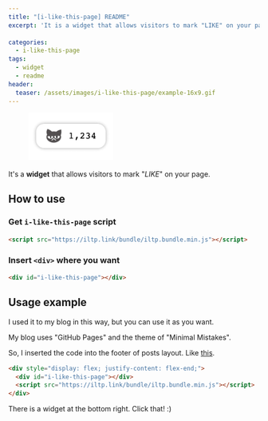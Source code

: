 ```yaml
---
title: "[i-like-this-page] README"
excerpt: 'It is a widget that allows visitors to mark "LIKE" on your page.'

categories:
  - i-like-this-page
tags:
  - widget
  - readme
header:
  teaser: /assets/images/i-like-this-page/example-16x9.gif
---
```


<figure style="justify-content:center;flex:1;margin-top:1em;margin-bottom:1em">
  <img src="/assets/images/i-like-this-page/example-16x9.gif" alt="i-like-this-page example" style="margin-bottom:.25em;border-radius:0;width:40%">
</figure>

It's a **widget** that allows visitors to mark "_LIKE_" on your page.

## How to use

### Get `i-like-this-page` script

```html
<script src="https://iltp.link/bundle/iltp.bundle.min.js"></script>
```

### Insert `<div>` where you want

```html
<div id="i-like-this-page"></div>
```

## Usage example

I used it to my blog in this way, but you can use it as you want.

My blog uses "GitHub Pages" and the theme of "Minimal Mistakes".

So, I inserted the code into the footer of posts layout. Like [this](https://github.com/minho-jang/minho-jang.github.io/blob/master/_layouts/single-wide.html#L61).

```html
<div style="display: flex; justify-content: flex-end;">
  <div id="i-like-this-page"></div>
  <script src="https://iltp.link/bundle/iltp.bundle.min.js"></script>
</div>
```

There is a widget at the bottom right. Click that! :)
